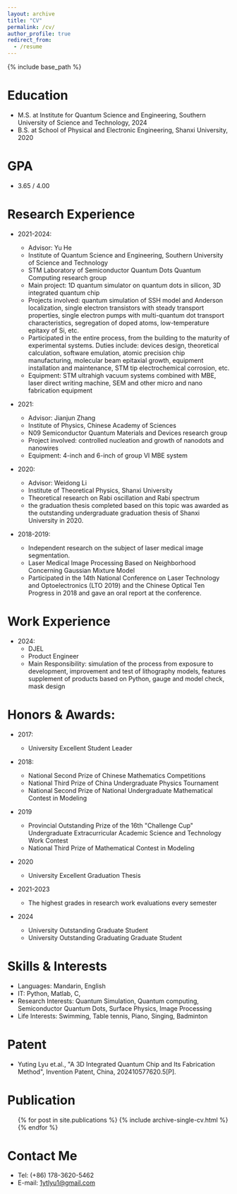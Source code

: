 ```yaml
---
layout: archive
title: "CV"
permalink: /cv/
author_profile: true
redirect_from:
  - /resume
---
```


{% include base_path %}

Education
======
* M.S. at Institute for Quantum Science and Engineering, Southern University of Science and Technology, 2024
* B.S. at School of Physical and Electronic Engineering, Shanxi University, 2020

GPA
======
* 3.65 / 4.00

Research Experience
======
* 2021-2024: 
  * Advisor: Yu He 
  * Institute of Quantum Science and Engineering, Southern University of Science and Technology
  * STM Laboratory of Semiconductor Quantum Dots Quantum Computing research group
  * Main project: 1D quantum simulator on quantum dots in silicon, 3D integrated quantum chip
  * Projects involved: quantum simulation of SSH model and Anderson localization, single electron transistors with steady transport properties, single electron pumps with multi-quantum dot transport characteristics, segregation of doped atoms, low-temperature epitaxy of Si, etc.
  * Participated in the entire process, from the building to the maturity of experimental systems. Duties include: devices design, theoretical calculation, software emulation, atomic precision chip manufacturing, molecular beam epitaxial growth, equipment installation and maintenance, STM tip electrochemical corrosion, etc.
  * Equipment: STM ultrahigh vacuum systems combined with MBE, laser direct writing machine, SEM and other micro and nano fabrication equipment

* 2021: 
  * Advisor: Jianjun Zhang
  * Institute of Physics, Chinese Academy of Sciences
  * N09 Semiconductor Quantum Materials and Devices research group
  * Project involved: controlled nucleation and growth of nanodots and nanowires
  * Equipment: 4-inch and 6-inch of group VI MBE system

* 2020:
  * Advisor: Weidong Li
  * Institute of Theoretical Physics, Shanxi University
  * Theoretical research on Rabi oscillation and Rabi spectrum
  * the graduation thesis completed based on this topic was awarded as the outstanding undergraduate graduation thesis of Shanxi University in 2020.
    
* 2018-2019:
  * Independent research on the subject of laser medical image segmentation.
  * Laser Medical Image Processing Based on Neighborhood Concerning Gaussian Mixture Model
  * Participated in the 14th National Conference on Laser Technology and Optoelectronics (LTO 2019) and the Chinese Optical Ten Progress in 2018 and gave an oral report at the conference.

Work Experience
======
* 2024:
  * DJEL
  * Product Engineer
  * Main Responsibility: simulation of the process from exposure to development, improvement and test of lithography models, features supplement of products based on Python, gauge and model check, mask design

Honors & Awards:
======
* 2017:
  * University Excellent Student Leader
   
* 2018:
  * National Second Prize of Chinese Mathematics Competitions 
  * National Third Prize of China Undergraduate Physics Tournament 
  * National Second Prize of National Undergraduate Mathematical Contest in Modeling
    
* 2019
  * Provincial Outstanding Prize of the 16th "Challenge Cup" Undergraduate Extracurricular Academic Science and Technology Work Contest
  * National Third Prize of Mathematical Contest in Modeling
    
* 2020
  * University Excellent Graduation Thesis
    
* 2021-2023
  * The highest grades in research work evaluations every semester
 
* 2024
  * University Outstanding Graduate Student
  * University Outstanding Graduating Graduate Student


Skills & Interests
======
* Languages: Mandarin, English
* IT: Python, Matlab, C,
* Research Interests: Quantum Simulation, Quantum computing, Semiconductor Quantum Dots, Surface Physics, Image Processing
* Life Interests: Swimming, Table tennis, Piano, Singing, Badminton

Patent
======
* Yuting Lyu et.al., "A 3D Integrated Quantum Chip and Its Fabrication Method", Invention Patent, China, 202410577620.5[P].
    
Publication
======
  <ul>{% for post in site.publications %}
    {% include archive-single-cv.html %}
  {% endfor %}</ul>

  
Contact Me
======
* Tel: (+86) 178-3620-5462 
* E-mail: 1ytlyu1@gmail.com
